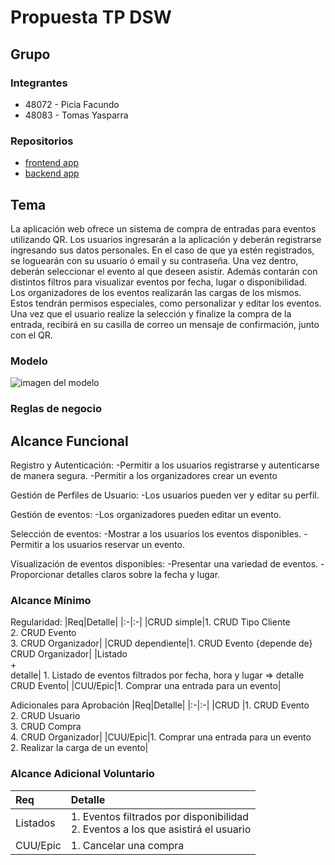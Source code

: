 # Propuesta TP DSW

## Grupo
### Integrantes
* 48072 - Picia Facundo
* 48083 - Tomas Yasparra

### Repositorios
* [frontend app](http://hyperlinkToGihubOrGitlab)
* [backend app](http://hyperlinkToGihubOrGitlab)


## Tema

La aplicación web ofrece un sistema de compra de entradas para eventos utilizando QR. Los usuarios ingresarán a la aplicación y deberán registrarse ingresando sus datos personales. En el caso de que ya estén registrados, se loguearán con su usuario ó email y su contraseña. Una vez dentro, deberán seleccionar el evento al que deseen asistir. Además contarán con distintos filtros para visualizar eventos por fecha, lugar o disponibilidad.<br>
Los organizadores de los eventos realizarán las cargas de los mismos. Estos tendrán permisos especiales, como personalizar y editar los eventos.<br> 
Una vez que el usuario realize la selección y finalize la compra de la entrada, recibirá en su casilla de correo un mensaje de confirmación, junto con el QR.

### Modelo
![imagen del modelo]()

### Reglas de negocio

## Alcance Funcional 

Registro y Autenticación:
-Permitir a los usuarios registrarse y autenticarse de manera segura.
-Permitir a los organizadores crear un evento

Gestión de Perfiles de Usuario:
-Los usuarios pueden ver y editar su perfil.

Gestión de eventos:
-Los organizadores pueden editar un evento.

Selección de eventos:
-Mostrar a los usuarios los eventos disponibles.
-Permitir a los usuarios reservar un evento.

Visualización de eventos disponibles:
-Presentar una variedad de eventos.
-Proporcionar detalles claros sobre la fecha y lugar.

### Alcance Mínimo
Regularidad:
|Req|Detalle|
|:-|:-|
|CRUD simple|1. CRUD Tipo Cliente<br>2. CRUD Evento<br>3. CRUD Organizador|
|CRUD dependiente|1. CRUD Evento {depende de} CRUD Organizador|
|Listado<br>+<br>detalle| 1. Listado de eventos filtrados por fecha, hora y lugar => detalle CRUD Evento|
|CUU/Epic|1. Comprar una entrada para un evento|


Adicionales para Aprobación
|Req|Detalle|
|:-|:-|
|CRUD |1. CRUD Evento<br>2. CRUD Usuario<br>3. CRUD Compra<br>4. CRUD Organizador|
|CUU/Epic|1. Comprar una entrada para un evento<br>2. Realizar la carga de un evento|


### Alcance Adicional Voluntario

|Req|Detalle|
|:-|:-|
|Listados |1. Eventos filtrados por disponibilidad <br>2. Eventos a los que asistirá el usuario|
|CUU/Epic|1. Cancelar una compra|

